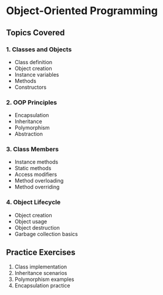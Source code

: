 # Object-Oriented Programming

## Topics Covered

### 1. Classes and Objects
- Class definition
- Object creation
- Instance variables
- Methods
- Constructors

### 2. OOP Principles
- Encapsulation
- Inheritance
- Polymorphism
- Abstraction

### 3. Class Members
- Instance methods
- Static methods
- Access modifiers
- Method overloading
- Method overriding

### 4. Object Lifecycle
- Object creation
- Object usage
- Object destruction
- Garbage collection basics

## Practice Exercises
1. Class implementation
2. Inheritance scenarios
3. Polymorphism examples
4. Encapsulation practice 